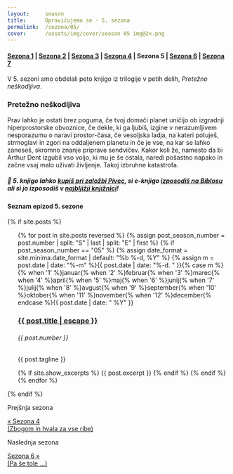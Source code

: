 ```yaml
---
layout:     season
title:      Opravičujemo se - 5. sezona
permalink:  /sezona/05/
cover:      /assets/img/cover/season 05 img@2x.png
---
```


#### [Sezona 1](../01) | [Sezona 2](../02) | [Sezona 3](../03) | [Sezona 4](../04) | Sezona 5 | [Sezona 6](../06) | [Sezona 7](../07)

V 5. sezoni smo obdelali peto knjigo iz trilogije v petih delih, *Pretežno neškodljiva*.

### Pretežno neškodljiva

Prav lahko je ostati brez poguma, če tvoj domači planet uničijo ob izgradnji hiperprostorske obvoznice, če dekle, ki ga ljubiš, izgine v nerazumljivem nesporazumu o naravi prostor-časa, če vesoljska ladja, na kateri potuješ, strmoglavi in zgori na oddaljenem planetu in če je vse, na kar se lahko zaneseš, skromno znanje priprave sendvičev. Kakor koli že, namesto da bi Arthur Dent izgubil vso voljo, ki mu je še ostala, naredi pošastno napako in začne vsaj malo uživati življenje. Takoj izbruhne katastrofa.

##### 📖 5. knjigo lahko [kupiš pri založbi Pivec](https://zalozba-pivec.com/knjigarna/pretezno-neskodljiva/), si e-knjigo [izposodiš na Biblosu](https://www.biblos.si/isbn/9789616968164) ali si jo izposodiš v [najbljižji knjižnici](https://www.cobiss.si/)!


#### Seznam epizod 5. sezone

{% if site.posts %}
  <ul class="post-list">
    {% for post in site.posts reversed %}
      {% assign post_season_number = post.number | split: "S" | last | split: "E" | first %}
      {% if post_season_number == "05" %}
        <!-- Display the post details -->
        {% assign date_format = site.minima.date_format | default: "%b %-d, %Y" %}
    <time class="post-meta">{% assign m = post.date | date: "%-m" %}{{ post.date | date: "%-d. " }}{% case m %}{% when '1' %}januar{% when '2' %}februar{% when '3' %}marec{% when '4' %}april{% when '5' %}maj{% when '6' %}junij{% when '7' %}julij{% when '8' %}avgust{% when '9' %}september{% when '10' %}oktober{% when '11' %}november{% when '12' %}december{% endcase %}{{ post.date | date: " %Y" }}</time>
        <h3>
          <a class="post-link" href="{{ post.url | relative_url }}">
            {{ post.title | escape }} 
          </a>
        </h3>
        <h6 class="post-number">{{ post.number }}</h6>
        <p>{{ post.tagline }}</p>
        {% if site.show_excerpts %}
          {{ post.excerpt }}
        {% endif %}
      {% endif %}
    {% endfor %}
  </ul>
{% endif %}

<!-- Prev next -->
<div class="prev-next-post">
  <div class="prev-next-post-wrapper">  
      <div class="prev-next-post-col prev-next-post-col-1">
        <p class="page-heading">Prejšnja sezona</p>
        <a class="previous" href="../04/">&laquo; Sezona 4 <br />(Zbogom in hvala za vse ribe)</a>
      </div>
      <div class="prev-next-post-col prev-next-post-col-2">
        <p class="page-heading">Naslednja sezona</p>
        <a class="next" href="../06/">Sezona 6 &raquo; <br />(Pa še tole …)</a>
      </div>            
  </div>
</div>
